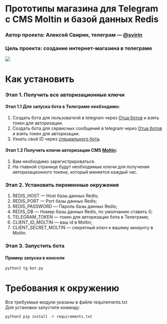# Прототипы магазина для Telegram с CMS Moltin и базой данных Redis
### Автор проекта: Алексей Свирин, телеграм — [@svirin](https://telegram.me/svirin)
### Цель проекта: создание интернет-магазина в телеграме

![](working_bot.gif)

# Как установить
### Этап 1. Получить все авторизационные ключи
#### Этап 1.1 Для запуска бота в Телеграме необходимо:
1) Создать бота для пользователй в telegram через [Отца ботов](https://telegram.me/BotFather) и взять токен для авторизации.
2) Создать бота для сервисных сообщений в telegram через [Отца ботов](https://telegram.me/BotFather) и взять токен для авторизации.
3) Узнать свой ID через [специального бота](https://telegram.me/userinfobot).

#### Этап 1.2 Получить ключи авторизации CMS [Moltin](https://www.moltin.com):
1) Вам необходимо зарегистрироваться.
2) На главной странице будут необходимые ключи для получения авторизационного токена, который меняется каждый час.

### Этап 2. Установить переменные окружения
1) REDIS_HOST — Host базы данных Redis;
2) REDIS_PORT — Port базы данных Redis;
3) REDIS_PASSWORD — Пароль базы данных Redis;
4) REDIS_DB — Номер базы данных Redis, по умолчанию ставить 0;
5) TELEGRAM_TOKEN — токен для авторизации бота в Телеграме;
6) CLIENT_ID_MOLTIN — ваш id в Moltin;
7) CLIENT_SECRET_MOLTIN — секретный ключ к вашему аккаунту в Moltin.

### Этап 3. Запустить бота 
#### Пример запуска в консоли
```python
python3 tg-bot.py
```

# Требования к окружению
Все требуемые модули указаны в файле requirements.txt  
Для установки запустите команду:
```python
python3 pip install -r requirements.txt
```

